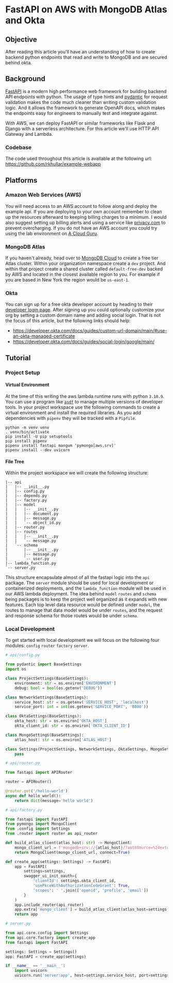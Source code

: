 # FastAPI on AWS with MongoDB Atlas and Okta

## Objective
After reading this article you'll have an understanding of how to create backend python endpoints that read and write to
MongoDB and are secured behind okta.

## Background
[FastAPI](https://fastapi.tiangolo.com) is a modern high performance web framework for building backend API endpoints with
python. The usage of type hints and [pydantic](https://docs.pydantic.dev/latest) for request validation makes the code
much cleaner than writing custom validation logic. And it allows the framework to generate OpenAPI docs, which makes the
endpoints easy for engineers to manually test and integrate against.

With AWS, we can deploy FastAPI or similar frameworks like Flask and Django with a serverless architecture. For this
article we'll use HTTP API Gateway and Lambda.

### Codebase
The code used throughout this article is available at the following url:
https://github.com/rkhullar/example-webapp

## Platforms
### Amazon Web Services (AWS)
You will need access to an AWS account to follow along and deploy the example api. If you are deploying to your own account
remember to clean up the resources afterward to keeping billing charges to a minimum. I would also suggest setting up
billing alerts and using a service like [privacy.com](https://privacy.com) to prevent overcharging. If you do not have an
AWS account you could try using the lab environment on [A Cloud Guru](https://learn.acloud.guru/labs).

### MongoDB Atlas
If you haven't already, head over to [MongoDB Cloud](https://www.mongodb.com/cloud) to create a free tier Atlas cluster.
Within your organization namespace create a `dev` project. And within that project create a shared cluster called
`default-free-dev` backed by AWS and located in the closest available region to you. For example if you are based in
New York the region would be `us-east-1`.

### Okta
You can sign up for a free okta developer account by heading to their [developer login page](https://developer.okta.com/login).
After signing up you could optionally customize your org by setting a custom domain name and adding social login. That is
not the focus of this article, but the following links should help:
- https://developer.okta.com/docs/guides/custom-url-domain/main/#use-an-okta-managed-certificate
- https://developer.okta.com/docs/guides/social-login/google/main/

## Tutorial
### Project Setup
#### Virtual Environment
At the time of this writing the aws lambda runtime runs with python `3.10.9`. You can use a program like [`asdf`](https://asdf-vm.com)
to manage multiple versions of developer tools. In your project workspace use the following commands to create a virtual
environment and install the required libraries. As you add dependencies with `pipenv` they will be tracked with a `Pipfile`.

```shell
python -m venv venv
. venv/bin/activate
pip install -U pip setuptools
pip install pipenv
pipenv install fastapi mangum 'pymongo[aws,srv]'
pipenv install --dev uvicorn
```

#### File Tree
Within the project workspace we will create the following structure:
```text
|-- api
|   |-- __init__.py
|   |-- config.py
|   |-- depends.py
|   |-- factory.py
|   |-- model
|   |   |-- __init__.py
|   |   |-- document.py
|   |   |-- message.py
|   |   `-- object_id.py
|   |-- router.py
|   |-- routes
|   |   |-- __init__.py
|   |   `-- message.py
|   `-- schema
|       |-- __init__.py
|       |-- message.py
|       `-- user.py
|-- lambda_function.py
`-- server.py
```

This structure encapsulate almost of all the fastapi logic into the `api` package. The `server` module should be used
for local development or containerized deployments, and the `lambda_function` module will be used in our AWS lambda deployment.
The idea behind `model` `routes` and `schema` being packages is to keep the project well organized as it expands with new features.
Each top level data resource would be defined under `model`, the routes to manage that data model would be under `routes`,
and the request and response schema for those routes would be under `schema`.

### Local Development

To get started with local development we will focus on the following four modules: `config` `router` `factory` `server`.
```python
# api/config.py

from pydantic import BaseSettings
import os

class ProjectSettings(BaseSettings):
    environment: str = os.environ['ENVIRONMENT']
    debug: bool = bool(os.getenv('DEBUG'))

class NetworkSettings(BaseSettings):
    service_host: str = os.getenv('SERVICE_HOST', 'localhost')
    service_port: int = int(os.getenv('SERVICE_PORT', '8000'))

class OktaSettings(BaseSettings):
    okta_host: str = os.environ['OKTA_HOST']
    okta_client_id: str = os.environ['OKTA_CLIENT_ID']

class MongoSettings(BaseSettings):
    atlas_host: str = os.environ['ATLAS_HOST']

class Settings(ProjectSettings, NetworkSettings, OktaSettings, MongoSettings):
    pass
```

```python
# api/router.py

from fastapi import APIRouter

router = APIRouter()

@router.get('/hello-world')
async def hello_world():
    return dict(message='hello world')
```

```python
# api/factory.py

from fastapi import FastAPI
from pymongo import MongoClient
from .config import Settings
from .router import router as api_router

def build_atlas_client(atlas_host: str) -> MongoClient:
    mongo_client_url = f'mongodb+srv://{atlas_host}/?authSource=%24external&authMechanism=MONGODB-AWS&retryWrites=true&w=majority'
    return MongoClient(mongo_client_url, connect=True)

def create_app(settings: Settings) -> FastAPI:
    app = FastAPI(
        settings=settings,
        swagger_ui_init_oauth={
            'clientId': settings.okta_client_id,
            'usePkceWithAuthorizationCodeGrant': True,
            'scopes': ' '.join(['openid', 'profile', 'email'])
        }
    )
    app.include_router(api_router)
    app.extra['mongo_client'] = build_atlas_client(atlas_host=settings.atlas_host)
    return app
```

```python
# server.py

from api.core.config import Settings
from api.core.factory import create_app
from fastapi import FastAPI

settings: Settings = Settings()
app: FastAPI = create_app(settings)

if __name__ == '__main__':
    import uvicorn
    uvicorn.run('server:app', host=settings.service_host, port=settings.service_port, reload=settings.debug)
```

